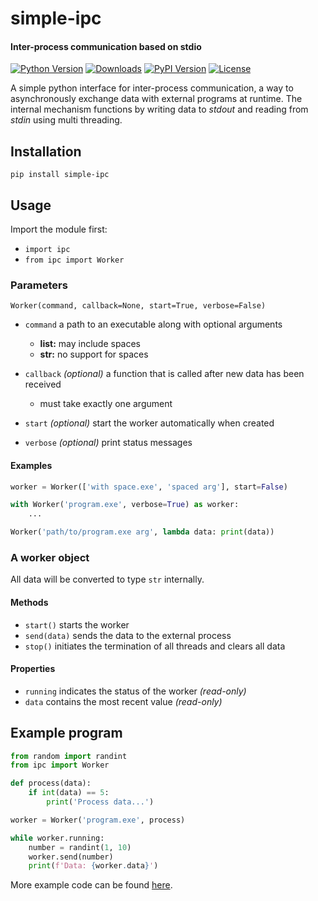 # simple-ipc

#### Inter-process communication based on stdio

[![Python Version](https://img.shields.io/pypi/pyversions/simple-ipc)](https://www.python.org/downloads)
[![Downloads](https://pepy.tech/badge/simple-ipc)](https://pypistats.org/packages/simple-ipc)
[![PyPI Version](https://img.shields.io/pypi/v/simple-ipc)](https://pypi.org/project/simple-ipc)
[![License](https://img.shields.io/github/license/celltec/simple-ipc)](https://opensource.org/licenses/mit-license.php)

A simple python interface for inter-process communication, a way to asynchronously 
exchange data with external programs at runtime. The internal mechanism functions 
by writing data to *stdout* and reading from *stdin* using multi threading. 

## Installation
`pip install simple-ipc`

## Usage
Import the module first:
- `import ipc`
- `from ipc import Worker`

### Parameters
```
Worker(command, callback=None, start=True, verbose=False)
```

- `command` a path to an executable along with optional arguments  
  - **list:** may include spaces 
  - **str:** no support for spaces

- `callback` *(optional)* a function that is called after new data has been received  
  - must take exactly one argument

- `start` *(optional)* start the worker automatically when created

- `verbose` *(optional)* print status messages

#### Examples
```python
worker = Worker(['with space.exe', 'spaced arg'], start=False)
```

```python
with Worker('program.exe', verbose=True) as worker:
    ...
```

```python
Worker('path/to/program.exe arg', lambda data: print(data))
```

### A worker object

All data will be converted to type `str` internally.

#### Methods
- `start()` starts the worker
- `send(data)` sends the data to the external process
- `stop()` initiates the termination of all threads and clears all data

#### Properties
- `running` indicates the status of the worker *(read-only)*
- `data` contains the most recent value *(read-only)*

## Example program
```python
from random import randint
from ipc import Worker

def process(data):
    if int(data) == 5:
        print('Process data...')

worker = Worker('program.exe', process)

while worker.running:
    number = randint(1, 10)
    worker.send(number)
    print(f'Data: {worker.data}')
```

More example code can be found [here](https://github.com/celltec/simple-ipc/tree/master/example).
